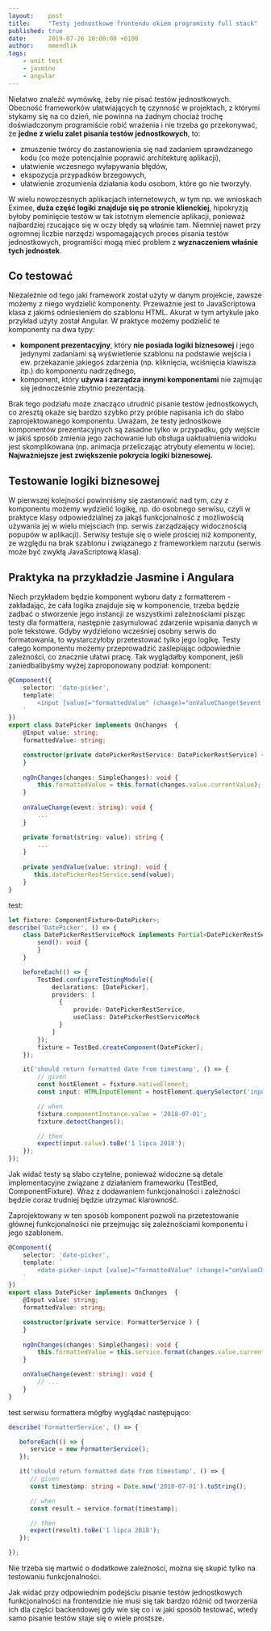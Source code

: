 ```yaml
---
layout:    post
title:     "Testy jednostkowe frontendu okiem programisty full stack"
published: true
date:      2019-07-26 10:00:00 +0100
author:    mmendlik
tags:
    - unit test
    - jasmine
    - angular
---
```


Niełatwo znaleźć wymówkę, żeby nie pisać testów jednostkowych. Obecność frameworków ułatwiających tę czynność w projektach, z którymi stykamy się na co dzień, nie powinna na żadnym chociaż trochę doświadczonym programiście robić wrażenia i nie trzeba go przekonywać, że **jedne z wielu zalet pisania testów jednostkowych**, to:
* zmuszenie twórcy do zastanowienia się nad zadaniem sprawdzanego kodu (co może potencjalnie poprawić architekturę aplikacji),
* ułatwienie wczesnego wyłapywania błędów,
* ekspozycja przypadków brzegowych,
* ułatwienie zrozumienia działania kodu osobom, które go nie tworzyły.

W wielu nowoczesnych aplikacjach internetowych, w tym np. we wnioskach Eximee, **duża część logiki znajduje się po stronie klienckiej**, hipokryzją byłoby pominięcie testów w tak istotnym elemencie aplikacji, ponieważ najbardziej rzucające się w oczy błędy są właśnie tam. Niemniej nawet przy ogromnej liczbie narzędzi wspomagających proces pisania testów jednostkowych, programiści mogą mieć problem z **wyznaczeniem właśnie tych jednostek**.
## Co testować
Niezależnie od tego jaki framework został użyty w danym projekcie, zawsze możemy z niego wydzielić komponenty. Przeważnie jest to JavaScriptowa klasa z jakimś odniesieniem do szablonu HTML. Akurat w tym artykule jako przykład użyty został Angular. W praktyce możemy podzielić te komponenty na dwa typy: 
* **komponent prezentacyjny**, który **nie posiada logiki biznesowej** i jego jedynymi zadaniami są wyświetlenie szablonu na podstawie wejścia i ew. przekazanie jakiegoś zdarzenia (np. kliknięcia, wciśnięcia klawisza itp.) do komponentu nadrzędnego,
* komponent, który **używa i zarządza innymi komponentami** nie zajmując się jednocześnie zbytnio prezentacją.

Brak tego podziału może znacząco utrudnić pisanie testów jednostkowych, co zresztą okaże się bardzo szybko przy próbie napisania ich do słabo zaprojektowanego komponentu.
Uważam, że testy jednostkowe komponentów prezentacyjnych są zasadne tylko w przypadku, gdy wejście w jakiś sposób zmienia jego zachowanie lub obsługa uaktualnienia widoku jest skomplikowana (np. animacja przeliczając atrybuty elementu w locie). **Najważniejsze jest zwiększenie pokrycia logiki biznesowej.**

## Testowanie logiki biznesowej
W pierwszej kolejności powinniśmy się zastanowić nad tym, czy z komponentu możemy wydzielić logikę, np. do osobnego serwisu, czyli w praktyce klasy odpowiedzialnej za jakąś funkcjonalność z możliwością używania jej w wielu miejsciach (np. serwis zarządzający widocznością popupów w aplikacji). Serwisy testuje się o wiele prościej niż komponenty, ze względu na brak szablonu i związanego z frameworkiem narzutu (serwis może być zwykłą JavaScriptową klasą).

## Praktyka na przykładzie Jasmine i Angulara
Niech przykładem będzie komponent wyboru daty z formatterem - zakładając, że cała logika znajduje się w komponencie, trzeba będzie zadbać o stworzenie jego instancji ze wszystkimi zależnościami pisząc testy dla formattera, następnie zasymulować zdarzenie wpisania danych w pole tekstowe. Gdyby wydzielono wcześniej osobny serwis do formatowania, to wystarczyłoby przetestować tylko jego logikę. Testy całego komponentu możemy przeprowadzić zaślepiając odpowiednie zależności, co znacznie ułatwi pracę.
Tak wyglądałby komponent, jeśli zaniedbalibyśmy wyżej zaproponowany podział:
komponent: 
```typescript
@Component({
    selector: 'date-picker',
    template: `
        <input [value]="formattedValue" (change)="onValueChange($event.target.value)">
    `
})
export class DatePicker implements OnChanges  {
    @Input value: string;
    formattedValue: string;

    constructor(private datePickerRestService: DatePickerRestService) {
    }
    
    ngOnChanges(changes: SimpleChanges): void {
        this.formattedValue = this.format(changes.value.currentValue);
    }
 
    onValueChange(event: string): void {
        ...
    }

    private format(string: value): string {
        ...
    }
    
    private sendValue(value: string): void {
       this.datePickerRestService.send(value);
    }
}
```

test:
```typescript
let fixture: ComponentFixture<DatePicker>;
describe('DatePicker', () => {
    class DatePickerRestServiceMock implements Partial<DatePickerRestService> {
        send(): void {
        }
    }

    beforeEach(() => {
        TestBed.configureTestingModule({
            declarations: [DatePicker],
            providers: [
              {
                  provide: DatePickerRestService,
                  useClass: DatePickerRestServiceMock
              }
            ]
        });
        fixture = TestBed.createComponent(DatePicker);
    });

    it('should return formatted date from timestamp', () => {
        // given
        const hostElement = fixture.nativeElement;
        const input: HTMLInputElement = hostElement.querySelector('input');

        // when
        fixture.componentInstance.value = '2018-07-01';
        fixture.detectChanges();

        // then
        expect(input.value).toBe('1 lipca 2018');
    });
});
```
Jak widać testy są słabo czytelne, ponieważ widoczne są detale implementacyjne związane z działaniem frameworku (TestBed, ComponentFixture). Wraz z dodawaniem funkcjonalności i zależności będzie coraz trudniej będzie utrzymać klarowność.

Zaprojektowany w ten sposób komponent pozwoli na przetestowanie głównej funkcjonalności nie przejmując się zależnościami komponentu i jego szablonem. 
```typescript
@Component({
    selector: 'date-picker',
    template: `
        <date-picker-input [value]="formattedValue" (change)="onValueChange($event)"></date-picker-input>
    `
})
export class DatePicker implements OnChanges  {
    @Input value: string;
    formattedValue: string;

    constructor(private service: FormatterService ) {
    }
    
    ngOnChanges(changes: SimpleChanges): void {
        this.formattedValue = this.service.format(changes.value.currentValue);
    }

    onValueChange(event: string): void {
        // ...
    }
}
```

test serwisu formattera mógłby wyglądać następująco:
```typescript
describe('FormatterService', () => {

   beforeEach(() => {
      service = new FormatterService();
   });

   it('should return formatted date from timestamp', () => {
      // given
      const timestamp: string = Date.now('2018-07-01').toString(); 

      // when
      const result = service.format(timestamp);

      // then
      expect(result).toBe('1 lipca 2018');
   });

});
```
Nie trzeba się martwić o dodatkowe zależności, można się skupić tylko na testowaniu funkcjonalności.

Jak widać przy odpowiednim podejściu pisanie testów jednostkowych funkcjonalności na frontendzie nie musi się tak bardzo różnić od tworzenia ich dla części backendowej gdy wie się co i w jaki sposób testować, wtedy samo pisanie testów staje się o wiele prostsze.
